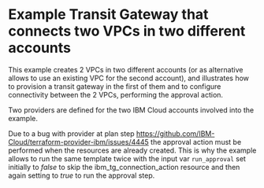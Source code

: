 #  Example Transit Gateway that connects two VPCs in two different accounts

This example creates 2 VPCs in two different accounts (or as alternative allows to use an existing VPC for the second account), and illustrates how to provision a transit gateway in the first of them and to configure connectivity between the 2 VPCs, performing the approval action.

Two providers are defined for the two IBM Cloud accounts involved into the example.

Due to a bug with provider at plan step https://github.com/IBM-Cloud/terraform-provider-ibm/issues/4445 the approval action must be performed when the resources are already created. This is why the example allows to run the same template twice with the input var `run_approval` set initially to *false* to skip the ibm_tg_connection_action resource and then again setting to *true* to run the approval step.
